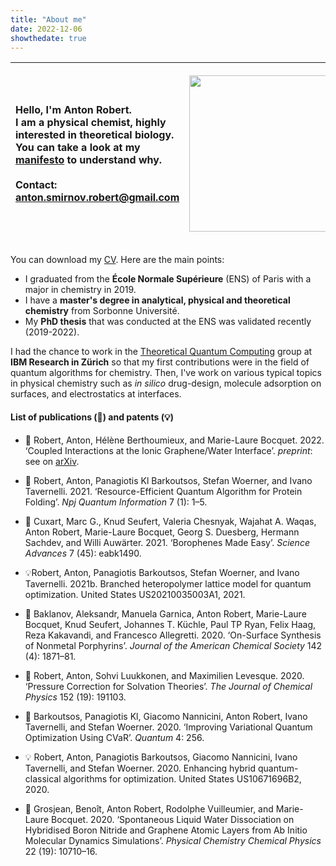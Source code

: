 ```yaml
---
title: "About me"
date: 2022-12-06
showthedate: true
---
```


|  <p align="left">   Hello, I'm Anton Robert. <br> I am a **physical chemist**, highly interested in **theoretical biology**. <br> You can take a look at my [manifesto](manifesto.md) to understand why. </b> <br> <br> **Contact**: [anton.smirnov.robert@gmail.com](About%20me.md) </p>   | <p align="left"><img src="http://localhost:1313/images/profil.png" height=250px /></p>     |
|  ---  |  --- |

You can download my [CV](/cv_francais_09_22_no_hyperlink.pdf). Here are the main points: 
- I graduated from the **École Normale Supérieure** (ENS) of Paris with a major in chemistry in 2019.
- I have a **master's degree in analytical, physical and theoretical chemistry** from Sorbonne Université. 
- My **PhD thesis** that was conducted at the ENS was validated recently (2019-2022). 

I had the chance to work in the [Theoretical Quantum Computing](https://www.zurich.ibm.com/st/quantum/applications.html) group at **IBM Research in Zürich** so that my first contributions were in the field of quantum algorithms for chemistry. Then, I've work on various typical topics in physical chemistry such as *in silico* drug-design, molecule adsorption on surfaces, and electrostatics at interfaces. 

#### List of publications (📄) and patents (💡)

- 📄 Robert, Anton, Hélène Berthoumieux, and Marie-Laure Bocquet. 2022. ‘Coupled Interactions at the Ionic Graphene/Water Interface’. *preprint*: see on [arXiv](https://doi.org/10.48550/arXiv.2204.0877). 

- 📄 Robert, Anton, Panagiotis Kl Barkoutsos, Stefan Woerner, and Ivano Tavernelli. 2021. ‘Resource-Efficient Quantum Algorithm for Protein Folding’. _Npj Quantum Information_ 7 (1): 1–5.

- 📄 Cuxart, Marc G., Knud Seufert, Valeria Chesnyak, Wajahat A. Waqas, Anton Robert, Marie-Laure Bocquet, Georg S. Duesberg, Hermann Sachdev, and Willi Auwärter. 2021. ‘Borophenes Made Easy’. _Science Advances_ 7 (45): eabk1490.

- 💡Robert, Anton, Panagiotis Barkoutsos, Stefan Woerner, and Ivano Tavernelli. 2021b. Branched heteropolymer lattice model for quantum optimization. United States US20210035003A1, 2021. 

- 📄 Baklanov, Aleksandr, Manuela Garnica, Anton Robert, Marie-Laure Bocquet, Knud Seufert, Johannes T. Küchle, Paul TP Ryan, Felix Haag, Reza Kakavandi, and Francesco Allegretti. 2020. ‘On-Surface Synthesis of Nonmetal Porphyrins’. _Journal of the American Chemical Society_ 142 (4): 1871–81.

-  📄 Robert, Anton, Sohvi Luukkonen, and Maximilien Levesque. 2020. ‘Pressure Correction for Solvation Theories’. _The Journal of Chemical Physics_ 152 (19): 191103.

- 📄 Barkoutsos, Panagiotis Kl, Giacomo Nannicini, Anton Robert, Ivano Tavernelli, and Stefan Woerner. 2020. ‘Improving Variational Quantum Optimization Using CVaR’. _Quantum_ 4: 256.

- 💡 Robert, Anton, Panagiotis Barkoutsos, Giacomo Nannicini, Ivano Tavernelli, and Stefan Woerner. 2020. Enhancing hybrid quantum-classical algorithms for optimization. United States US10671696B2, 2020. 

-  📄 Grosjean, Benoît, Anton Robert, Rodolphe Vuilleumier, and Marie-Laure Bocquet. 2020. ‘Spontaneous Liquid Water Dissociation on Hybridised Boron Nitride and Graphene Atomic Layers from Ab Initio Molecular Dynamics Simulations’. _Physical Chemistry Chemical Physics_ 22 (19): 10710–16.




